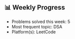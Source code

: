 

<!-- STATS-START -->
## 📊 Weekly Progress

- Problems solved this week: 5
- Most frequent topic: DSA
- Platform(s): LeetCode
<!-- STATS-END -->